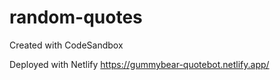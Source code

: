 # random-quotes
Created with CodeSandbox
 
Deployed with Netlify 
https://gummybear-quotebot.netlify.app/
